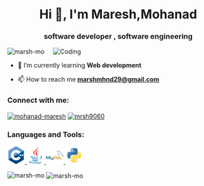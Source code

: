 <h1 align="center">Hi 👋, I'm Maresh,Mohanad</h1>
<h3 align="center">software developer , software engineering</h3>
<img align="right" alt="Coding" width="400" src="https://cdn.dribbble.com/users/1162077/screenshots/3848914/programmer.gif">

<p align="left"> <img src="https://komarev.com/ghpvc/?username=marsh-mo&label=Profile%20views&color=0e75b6&style=flat" alt="marsh-mo" /> </p>

- 🌱 I’m currently learning **Web development**

- 📫 How to reach me **marshmhnd29@gmail.com**

<h3 align="left">Connect with me:</h3>
<p align="left">
<a href="https://linkedin.com/in/mohanad-maresh" target="blank"><img align="center" src="https://raw.githubusercontent.com/rahuldkjain/github-profile-readme-generator/master/src/images/icons/Social/linked-in-alt.svg" alt="mohanad-maresh" height="30" width="40" /></a>
<a href="https://instagram.com/mrsh9060" target="blank"><img align="center" src="https://raw.githubusercontent.com/rahuldkjain/github-profile-readme-generator/master/src/images/icons/Social/instagram.svg" alt="mrsh9060" height="30" width="40" /></a>
</p>

<h3 align="left">Languages and Tools:</h3>
<p align="left"> <a href="https://www.w3schools.com/cpp/" target="_blank" rel="noreferrer"> <img src="https://raw.githubusercontent.com/devicons/devicon/master/icons/cplusplus/cplusplus-original.svg" alt="cplusplus" width="40" height="40"/> </a> <a href="https://www.java.com" target="_blank" rel="noreferrer"> <img src="https://raw.githubusercontent.com/devicons/devicon/master/icons/java/java-original.svg" alt="java" width="40" height="40"/> </a> <a href="https://www.mysql.com/" target="_blank" rel="noreferrer"> <img src="https://raw.githubusercontent.com/devicons/devicon/master/icons/mysql/mysql-original-wordmark.svg" alt="mysql" width="40" height="40"/> </a> <a href="https://www.python.org" target="_blank" rel="noreferrer"> <img src="https://raw.githubusercontent.com/devicons/devicon/master/icons/python/python-original.svg" alt="python" width="40" height="40"/> </a> </p>

<p><img align="left" src="https://github-readme-stats.vercel.app/api/top-langs?username=marsh-mo&show_icons=true&locale=en&layout=compact" alt="marsh-mo" /></p>

<p>&nbsp;<img align="center" src="https://github-readme-stats.vercel.app/api?username=marsh-mo&show_icons=true&locale=en" alt="marsh-mo" /></p>
